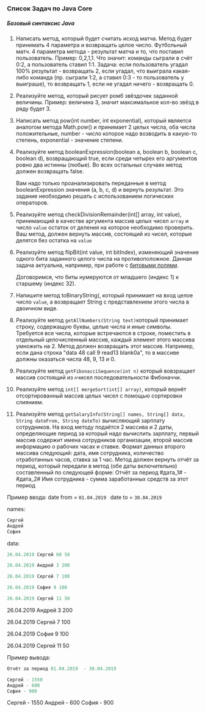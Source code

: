 ### Список Задач по Java Core



##### Базовый синтаксис Java



1. Написать метод, который будет считать исход матча. Метод будет принимать 4 параметра и возвращать целое число. Футбольный матч. 4 параметра метода - результат матча и то, что поставил пользователь. Пример: 0,2,1,1. Что значит: команды сыграли в счёт 0:2, а пользователь ставил 1:1. Задача: если пользователь угадал 100% результат - возвращать 2, если угадал, что выиграла какая-либо команда (пр. сыграли 1:2, а ставил 0:3 - то пользователь у выиграше), то возвращать 1, если не угадал ничего - возвращать 0.

2. Реализуйте метод, который рисует ромб звёздочек заданной величины. Пример: величина 3, значит максимальное кол-во звёзд в ряду будет 3.

3. Написать метод pow(int number, int exponential), который является аналогом метода Math.pow() и принимает 2 целых числа, оба числа положительные, number - число которое надо возводить в какую-то степень, exponential - значение степени. 

4. Реализуйте метод booleanExpression(boolean a, boolean b, boolean c, boolean d), возвращающий true, если среди четырех его аргументов ровно два истинны (любые). Во всех остальных случаях метод должен возвращать false.

   Вам надо только проанализировать переданные в метод booleanExpression значения (a, b, c, d) и вернуть результат. Это задание необходимо решать с использованием логических операторов. 

5. Реализуйте метод checkDivisionRemainder(int[] array, int value), принимающий в качестве аргумента массив целых чисел `array` и число `value` остаток от деления на которое необходимо проверить. Ваш метод, должен вернуть массив, состоящий из чисел, которые делятся без остатка на `value`

6. Реализуйте метод flipBit(int value, int bitIndex), изменяющий значение одного бита заданного целого числа на противоположное. Данная задача актуальна, например, при работе с [битовыми полями](https://ru.wikipedia.org/wiki/Битовое_поле).

   Договоримся, что биты нумеруются от младшего (индекс 1) к старшему (индекс 32).

7. Напишите метод toBinaryString(, который принимает на вход целое число `value`, а возвращает String с представлением этого числа в двоичном виде.

8. Реализуйте метод `getAllNumbers(String text)`который принимает строку, содержащую буквы, целые числа и иные символы. Требуется все числа, которые встречаются в строке, поместить в отдельный целочисленный массив, каждый элемент этого массива умножить на 2. Метод должен возвращать этот массив. Например, если дана строка "data 48 call 9 read13 blank0a", то в массиве должны оказаться числа 48, 9, 13 и 0.

9. Реализуйте метод `getFibonacciSequence(int n)` который вовзращает массив состоящий из `n`чисел  последовательности Фибоначчи.

10. Реализуйте метод `int[] mergeSort(int[] array)`, который вернёт отсортированный массив целых чисел с помощью сортировки слиянием.

11. Реализуйте метод `getSalaryInfo(String[] names, String[] data, String dateFrom, String dateTo)` вычисляющий зарплату сотрудников. На вход методу подаётся 2 массива и 2 даты, определяющие период за который надо вычислить зарплату, первый массив содержит имена сотрудников организации, второй массив информацию о рабочих часах и ставке. Формат данных второго массива следующий: дата, имя сотрудника, количество отработанных часов, ставка за 1 час. Метод должен вернуть отчёт за период, который передали в метод (обе даты включительно) составленный по следующей форме: 
   Отчёт за период #дата_1# - #дата_2#
   Имя сотрудника - сумма заработанных средств за этот период

   Пример ввода:
   date from = `01.04.2019 `
   date to = `30.04.2019` 

   names:

   ```Java
   Сергей
   Андрей
   София
   ```

   data:

   ```java
   26.04.2019 Сергей 60 50
   
   26.04.2019 Андрей 3 200
   
   26.04.2019 Сергей 7 100
   
   26.04.2019 София 9 100
   
   26.04.2019 Сергей 11 50
   ```

   26.04.2019 Андрей 3 200

   26.04.2019 Сергей 7 100

   26.04.2019 София 9 100

   26.04.2019 Сергей 11 50

   Пример вывода:

   ```java
   Отчёт за период 01.04.2019  - 30.04.2019
   
   Сергей - 1550
   Андрей - 600
   София - 900
   ```

   

   Сергей - 1550
   Андрей - 600
   София - 900

   

   

   







